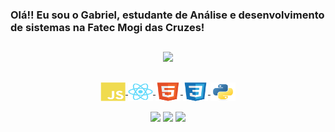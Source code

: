 ### Olá!! Eu sou o Gabriel, estudante de Análise e desenvolvimento de sistemas na Fatec Mogi das Cruzes!

  ##

<div align="center">
  <a href="https://github.com/gabDarko">
  <img height="180em" src="https://github-readme-stats.vercel.app/api?username=gabDarko&show_icons=true&theme=dracula&include_all_commits=true& count_private=true"/>
  <!-- <img height="180em" src="https://github-readme-stats.vercel.app/api/top-langs/?username=gabDarko&layout=compact&langs_count=7&theme=dracula"/> -->
</div>
  
  ##
  
<div align="center">
  <img align="center" alt="Js" height="30" width="40" src="https://raw.githubusercontent.com/devicons/devicon/master/icons/javascript/javascript-plain.svg">
  <img align="center" alt="React" height="30" width="40" src="https://raw.githubusercontent.com/devicons/devicon/master/icons/react/react-original.svg">
  <img align="center" alt="HTML" height="30" width="40" src="https://raw.githubusercontent.com/devicons/devicon/master/icons/html5/html5-original.svg">
  <img align="center" alt="CSS" height="30" width="40" src="https://raw.githubusercontent.com/devicons/devicon/master/icons/css3/css3-original.svg">
  <img align="center" alt="Python" height="30" width="40" src="https://raw.githubusercontent.com/devicons/devicon/master/icons/python/python-original.svg">
</div></br>
  

  
<div align="center"> 
  <a href="https://www.instagram.com/_.dark00_/" target="_blank"><img src="https://img.shields.io/badge/-Instagram-%23E4405F?style=for-the-badge&logo=instagram&logoColor=white" target="_blank"></a>
  <a href = "mailto:gabriel.beserra.alves@gmail.com"><img src="https://img.shields.io/badge/-Gmail-%23333?style=for-the-badge&logo=gmail&logoColor=white" target="_blank"></a>
  <a href="https://www.linkedin.com/in/gabrield3v/" target="_blank"><img src="https://img.shields.io/badge/-LinkedIn-%230077B5?style=for-the-badge&logo=linkedin&logoColor=white" target="_blank"></a> 
</div>
  
